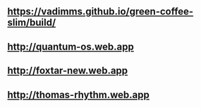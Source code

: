 ## https://vadimms.github.io/green-coffee-slim/build/

## http://quantum-os.web.app

## http://foxtar-new.web.app

## http://thomas-rhythm.web.app

